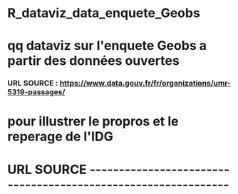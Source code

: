 # R_dataviz_data_enquete_Geobs
# qq dataviz sur l'enquete Geobs a partir des données ouvertes
### URL SOURCE :  https://www.data.gouv.fr/fr/organizations/umr-5319-passages/

# pour illustrer le propros et le reperage de l'IDG

# URL SOURCE --------------------------------------------------------------
